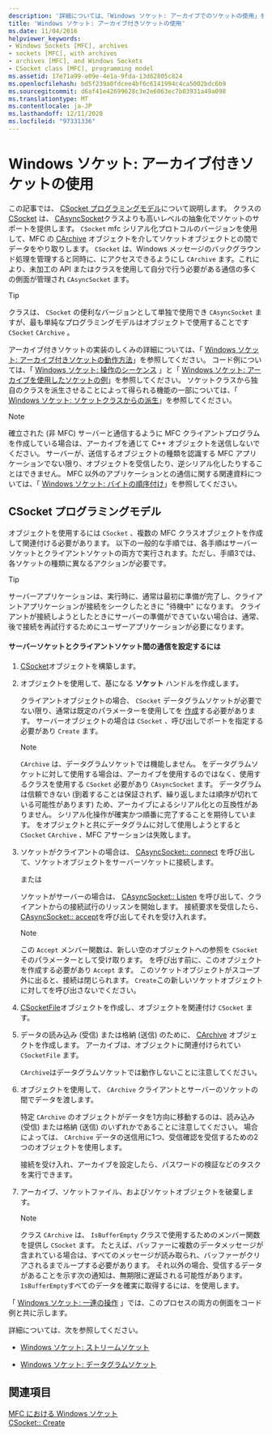 ```yaml
---
description: '詳細については、「Windows ソケット: アーカイブでのソケットの使用」を参照してください。'
title: 'Windows ソケット: アーカイブ付きソケットの使用'
ms.date: 11/04/2016
helpviewer_keywords:
- Windows Sockets [MFC], archives
- sockets [MFC], with archives
- archives [MFC], and Windows Sockets
- CSocket class [MFC], programming model
ms.assetid: 17e71a99-a09e-4e1a-9fda-13d62805c824
ms.openlocfilehash: bd5f239a0fdcee4bf6c6141994c4ca5002bdc6b9
ms.sourcegitcommit: d6af41e42699628c3e2e6063ec7b03931a49a098
ms.translationtype: MT
ms.contentlocale: ja-JP
ms.lasthandoff: 12/11/2020
ms.locfileid: "97331336"
---
```

# <a name="windows-sockets-using-sockets-with-archives"></a>Windows ソケット: アーカイブ付きソケットの使用

この記事では、 [CSocket プログラミングモデル](#_core_the_csocket_programming_model)について説明します。 クラスの [CSocket](../mfc/reference/csocket-class.md) は、 [CAsyncSocket](../mfc/reference/casyncsocket-class.md)クラスよりも高いレベルの抽象化でソケットのサポートを提供します。 `CSocket` mfc シリアル化プロトコルのバージョンを使用して、MFC の [CArchive](../mfc/reference/carchive-class.md) オブジェクトを介してソケットオブジェクトとの間でデータをやり取りします。 `CSocket` は、Windows メッセージのバックグラウンド処理を管理すると同時に、にアクセスできるようにし `CArchive` ます。これにより、未加工の API またはクラスを使用して自分で行う必要がある通信の多くの側面が管理され `CAsyncSocket` ます。

> [!TIP]
> クラスは、 `CSocket` の便利なバージョンとして単独で使用でき `CAsyncSocket` ますが、最も単純なプログラミングモデルはオブジェクトで使用することです `CSocket` `CArchive` 。

アーカイブ付きソケットの実装のしくみの詳細については、「 [Windows ソケット: アーカイブ付きソケットの動作方法](../mfc/windows-sockets-how-sockets-with-archives-work.md)」を参照してください。 コード例については、「 [Windows ソケット: 操作のシーケンス](../mfc/windows-sockets-sequence-of-operations.md) 」と「 [Windows ソケット: アーカイブを使用したソケットの例](../mfc/windows-sockets-example-of-sockets-using-archives.md)」を参照してください。 ソケットクラスから独自のクラスを派生させることによって得られる機能の一部については、「 [Windows ソケット: ソケットクラスからの派生](../mfc/windows-sockets-deriving-from-socket-classes.md)」を参照してください。

> [!NOTE]
> 確立された (非 MFC) サーバーと通信するように MFC クライアントプログラムを作成している場合は、アーカイブを通じて C++ オブジェクトを送信しないでください。 サーバーが、送信するオブジェクトの種類を認識する MFC アプリケーションでない限り、オブジェクトを受信したり、逆シリアル化したりすることはできません。 MFC 以外のアプリケーションとの通信に関する関連資料については、「 [Windows ソケット: バイトの順序付け](../mfc/windows-sockets-byte-ordering.md)」を参照してください。

## <a name="the-csocket-programming-model"></a><a name="_core_the_csocket_programming_model"></a> CSocket プログラミングモデル

オブジェクトを使用するには `CSocket` 、複数の MFC クラスオブジェクトを作成して関連付ける必要があります。 以下の一般的な手順では、各手順はサーバーソケットとクライアントソケットの両方で実行されます。ただし、手順3では、各ソケットの種類に異なるアクションが必要です。

> [!TIP]
> サーバーアプリケーションは、実行時に、通常は最初に準備が完了し、クライアントアプリケーションが接続をシークしたときに "待機中" になります。 クライアントが接続しようとしたときにサーバーの準備ができていない場合は、通常、後で接続を再試行するためにユーザーアプリケーションが必要になります。

#### <a name="to-set-up-communication-between-a-server-socket-and-a-client-socket"></a>サーバーソケットとクライアントソケット間の通信を設定するには

1. [CSocket](../mfc/reference/csocket-class.md)オブジェクトを構築します。

1. オブジェクトを使用して、基になる **ソケット** ハンドルを作成します。

   クライアントオブジェクトの場合、 `CSocket` データグラムソケットが必要でない限り、通常は既定のパラメーターを使用してを [作成](../mfc/reference/casyncsocket-class.md#create)する必要があります。 サーバーオブジェクトの場合は `CSocket` 、呼び出しでポートを指定する必要があり `Create` ます。

    > [!NOTE]
    >  `CArchive` は、データグラムソケットでは機能しません。 をデータグラムソケットに対して使用する場合は、アーカイブを使用するのではなく、使用するクラスを使用する `CSocket` 必要があり `CAsyncSocket` ます。 データグラムは信頼できない (到着することは保証されず、繰り返しまたは順序が切れている可能性があります) ため、アーカイブによるシリアル化との互換性がありません。 シリアル化操作が確実かつ順番に完了することを期待しています。 をオブジェクトと共にデータグラムに対して使用しようとすると `CSocket` `CArchive` 、MFC アサーションは失敗します。

1. ソケットがクライアントの場合は、 [CAsyncSocket:: connect](../mfc/reference/casyncsocket-class.md#connect) を呼び出して、ソケットオブジェクトをサーバーソケットに接続します。

     または

   ソケットがサーバーの場合は、 [CAsyncSocket:: Listen](../mfc/reference/casyncsocket-class.md#listen) を呼び出して、クライアントからの接続試行のリッスンを開始します。 接続要求を受信したら、 [CAsyncSocket:: accept](../mfc/reference/casyncsocket-class.md#accept)を呼び出してそれを受け入れます。

    > [!NOTE]
    >  この `Accept` メンバー関数は、新しい空のオブジェクトへの参照を `CSocket` そのパラメーターとして受け取ります。 を呼び出す前に、このオブジェクトを作成する必要があり `Accept` ます。 このソケットオブジェクトがスコープ外に出ると、接続は閉じられます。 `Create`この新しいソケットオブジェクトに対してを呼び出さないでください。

1. [CSocketFile](../mfc/reference/csocketfile-class.md)オブジェクトを作成し、オブジェクトを関連付け `CSocket` ます。

1. データの読み込み (受信) または格納 (送信) のために、 [CArchive](../mfc/reference/carchive-class.md) オブジェクトを作成します。 アーカイブは、オブジェクトに関連付けられてい `CSocketFile` ます。

   `CArchive`はデータグラムソケットでは動作しないことに注意してください。

1. オブジェクトを使用して、 `CArchive` クライアントとサーバーのソケットの間でデータを渡します。

   特定 `CArchive` のオブジェクトがデータを1方向に移動するのは、読み込み (受信) または格納 (送信) のいずれかであることに注意してください。 場合によっては、 `CArchive` データの送信用に1つ、受信確認を受信するための2つのオブジェクトを使用します。

   接続を受け入れ、アーカイブを設定したら、パスワードの検証などのタスクを実行できます。

1. アーカイブ、ソケットファイル、およびソケットオブジェクトを破棄します。

    > [!NOTE]
    >  クラス `CArchive` は、 `IsBufferEmpty` クラスで使用するためのメンバー関数を提供し `CSocket` ます。 たとえば、バッファーに複数のデータメッセージが含まれている場合は、すべてのメッセージが読み取られ、バッファーがクリアされるまでループする必要があります。 それ以外の場合、受信するデータがあることを示す次の通知は、無期限に遅延される可能性があります。 `IsBufferEmpty`すべてのデータを確実に取得するには、を使用します。

「 [Windows ソケット: 一連の操作](../mfc/windows-sockets-sequence-of-operations.md) 」では、このプロセスの両方の側面をコード例と共に示します。

詳細については、次を参照してください。

- [Windows ソケット: ストリームソケット](../mfc/windows-sockets-stream-sockets.md)

- [Windows ソケット: データグラムソケット](../mfc/windows-sockets-datagram-sockets.md)

## <a name="see-also"></a>関連項目

[MFC における Windows ソケット](../mfc/windows-sockets-in-mfc.md)<br/>
[CSocket:: Create](../mfc/reference/csocket-class.md#create)
